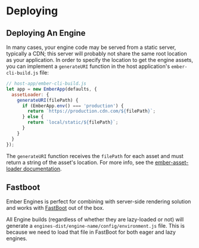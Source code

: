# Deploying

## Deploying An Engine

In many cases, your engine code may be served from a static server, typically a CDN; this server will probably not share the same root location as your application. In order to specify the location to get the engine assets, you can implement a `generateURI` function in the host application's `ember-cli-build.js` file:

```js
// host-app/ember-cli-build.js
let app = new EmberApp(defaults, {
  assetLoader: {
    generateURI(filePath) {
      if (EmberApp.env() === 'production') {
        return `https://production.cdn.com/${filePath}`;
      } else {
        return `local/static/${filePath}`;
      }
    }
  }
});
```

The `generateURI` function receives the `filePath` for each asset and must return a string of the asset's location. For more info, see the [ember-asset-loader documentation](https://github.com/ember-engines/ember-asset-loader#generating-custom-uris).


## Fastboot

Ember Engines is perfect for combining with server-side rendering solution and works with [FastBoot](https://ember-fastboot.com/) out of the box.

All Engine builds (regardless of whether they are lazy-loaded or not) will generate a `engines-dist/engine-name/config/environment.js` file. This is because we need to load that file in FastBoot for both eager and lazy engines.
